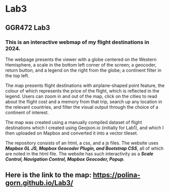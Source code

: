 # Lab3
## GGR472 Lab3
### **This is an interactive webmap of my flight destinations in 2024.**

The webpage presents the viewer with a globe centered on the Western Hemisphere, a scale in the bottom left corner of the screen; a geocoder, return button, and a legend on the right from the globe; a continent filter in the top left. 

The map presents flight destinations with airplane-shaped point feature, the colour of which represents the price of the flight, which is reflected in the legend. Users can zoom in and out of the map, click on the cities to read about the flight cost and a memory from that trip, search up any location in the relevant countries, and filter the visual output through the choice of a continent of interest.

The map was created using a manually compiled dataset of flight destinations which I created using Geojson.io (initially for Lab1), and which I then uploaded on Mapbox and converted it into a vector tileset.

The repository consists of an html, a css, and a js files. The website uses **_Mapbox GL JS, Mapbox Geocoder Plugin, and Bootstrap CSS_**, all of which are noted in the html file. The website has such interactivity as a **_Scale Control, Navigation Control, Mapbox Geocoder, Popup_**.

## Here is the link to the map: https://polina-gorn.github.io/Lab3/ 
